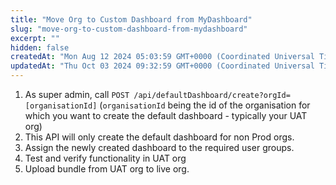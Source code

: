```yaml
---
title: "Move Org to Custom Dashboard from MyDashboard"
slug: "move-org-to-custom-dashboard-from-mydashboard"
excerpt: ""
hidden: false
createdAt: "Mon Aug 12 2024 05:03:59 GMT+0000 (Coordinated Universal Time)"
updatedAt: "Thu Oct 03 2024 09:32:59 GMT+0000 (Coordinated Universal Time)"
---
```

1. As super admin, call `POST /api/defaultDashboard/create?orgId=[organisationId]` (`organisationId` being the id of the organisation for which you want to create the default dashboard - typically your UAT org)
2. This API will only create the default dashboard for non Prod orgs.
3. Assign the newly created dashboard to the required user groups.
4. Test and verify functionality in UAT org
5. Upload bundle from UAT org to live org.
